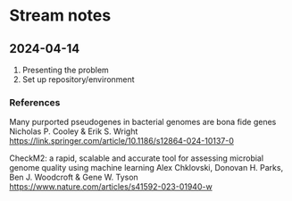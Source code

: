 # Stream notes

## 2024-04-14

1. Presenting the problem
2. Set up repository/environment

### References

Many purported pseudogenes in bacterial genomes are bona fide genes
Nicholas P. Cooley & Erik S. Wright 
https://link.springer.com/article/10.1186/s12864-024-10137-0


CheckM2: a rapid, scalable and accurate tool for assessing microbial genome quality using machine learning
Alex Chklovski, Donovan H. Parks, Ben J. Woodcroft & Gene W. Tyson 
https://www.nature.com/articles/s41592-023-01940-w


